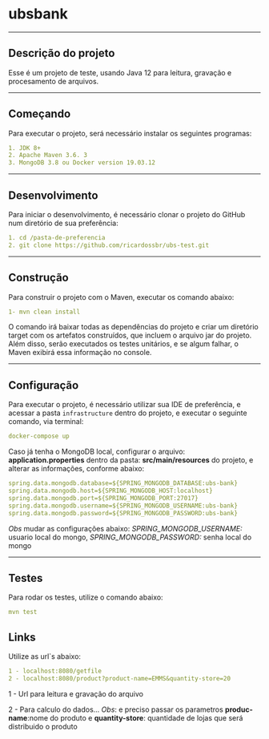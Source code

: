 # ubsbank

---

## Descrição do projeto
Esse é um projeto de teste, usando Java 12 para leitura, gravação e procesamento de arquivos.

---

## Começando

Para executar o projeto, será necessário instalar os seguintes programas:
```yaml
1. JDK 8+
2. Apache Maven 3.6. 3
3. MongoDB 3.8 ou Docker version 19.03.12
```

---

## Desenvolvimento

Para iniciar o desenvolvimento, é necessário clonar o projeto do GitHub num diretório de sua preferência:

```yaml
1. cd /pasta-de-preferencia
2. git clone https://github.com/ricardossbr/ubs-test.git
```

---

## Construção

Para construir o projeto com o Maven, executar os comando abaixo:
```yaml
1- mvn clean install
```
O comando irá baixar todas as dependências do projeto e criar um diretório target com os artefatos construídos, que incluem o arquivo jar do projeto. Além disso, serão executados os testes unitários, e se algum falhar, o Maven exibirá essa informação no console.

---

## Configuração

Para executar o projeto, é necessário utilizar sua IDE de preferência, e acessar a pasta `infrastructure` dentro do projeto, e executar o seguinte comando, via terminal:
```yaml
docker-compose up
````

Caso já tenha o MongoDB local, configurar o arquivo: **application.properties** dentro da pasta: **src/main/resources** do projeto, e alterar as informações, conforme abaixo:

```yaml
spring.data.mongodb.database=${SPRING_MONGODB_DATABASE:ubs-bank}
spring.data.mongodb.host=${SPRING_MONGODB_HOST:localhost}
spring.data.mongodb.port=${SPRING_MONGODB_PORT:27017}
spring.data.mongodb.username=${SPRING_MONGODB_USERNAME:ubs-bank}
spring.data.mongodb.password=${SPRING_MONGODB_PASSWORD:ubs-bank}
````
*Obs* mudar as configurações abaixo: 
   *SPRING_MONGODB_USERNAME:* usuario local do mongo, *SPRING_MONGODB_PASSWORD:* senha local do mongo

---
    
## Testes
Para rodar os testes, utilize o comando abaixo:
```yaml
mvn test
```

## Links
Utilize as url`s abaixo:
```yaml
1 - localhost:8080/getfile 
2 - localhost:8080/product?product-name=EMMS&quantity-store=20 
```
1 - Url para leitura e gravação do arquivo

2 - Para calculo do dados... *Obs*: e preciso passar os parametros **produc-name**:nome do produto  e **quantity-store**: quantidade de lojas que será distribuido o produto

